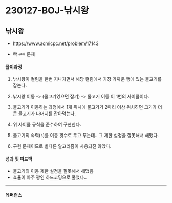 # 230127-BOJ-낚시왕

## 낚시왕

- https://www.acmicpc.net/problem/17143

- 빡 `구현` 문제

#### 풀이과정

1. 낚시왕이 컬럼을 한번 지나가면서 해당 컬럼에서 가장 가까운 행에 있는 물고기를 잡는다.

2. 낚시왕 이동 -> (물고기있으면 잡기) -> 물고기 이동 이 1번의 사이클이다.

3. 물고기가 이동하는 과정에서 1개 위치에 물고기가 2마리 이상 위치하면 크기가 더 큰 물고기가 나머지를 잡아먹는다.

4. 위 사이클 규칙을 준수하여 구현한다.

5. 물고기의 속력(`s`)를 이동 횟수로 두고 푸는데.. 그 제한 설정을 잘못해서 헤맸다.

6. 구현 문제이므로 별다른 알고리즘이 사용되진 않았다.

#### 성과 및 피드백

- 물고기의 이동 제한 설정을 잘못해서 헤맸음
- 효율이 아주 꽝인 하드코딩으로 풀었다.. 

---

#### 레퍼런스

> 
